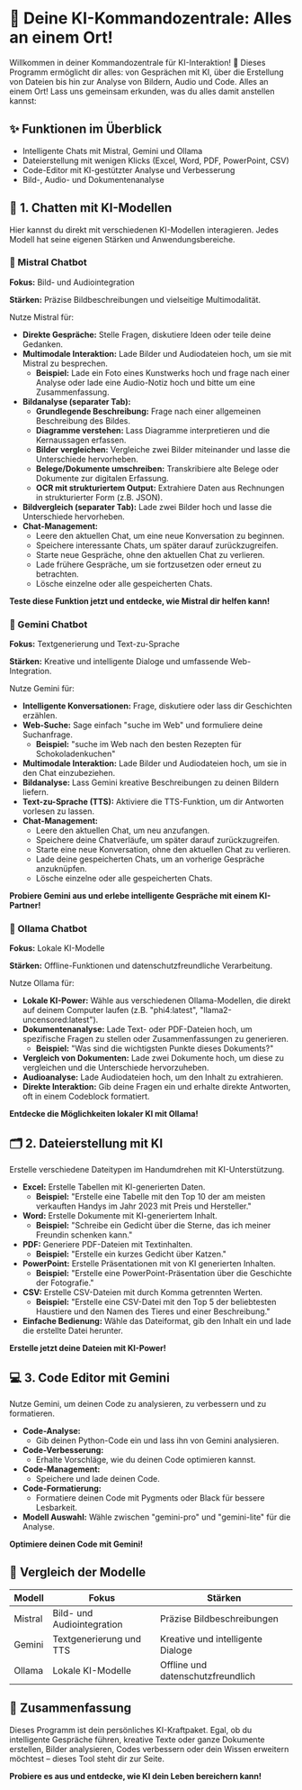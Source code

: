 # 🤖 Deine KI-Kommandozentrale: Alles an einem Ort!

Willkommen in deiner Kommandozentrale für KI-Interaktion! 🚀 Dieses Programm ermöglicht dir alles: von Gesprächen mit KI, über die Erstellung von Dateien bis hin zur Analyse von Bildern, Audio und Code. Alles an einem Ort! Lass uns gemeinsam erkunden, was du alles damit anstellen kannst:

## ✨ **Funktionen im Überblick**
   
- Intelligente Chats mit Mistral, Gemini und Ollama
- Dateierstellung mit wenigen Klicks (Excel, Word, PDF, PowerPoint, CSV)
- Code-Editor mit KI-gestützter Analyse und Verbesserung
- Bild-, Audio- und Dokumentenanalyse 
   
## 💬 **1. Chatten mit KI-Modellen**

Hier kannst du direkt mit verschiedenen KI-Modellen interagieren. Jedes Modell hat seine eigenen Stärken und Anwendungsbereiche.

### 🤖 Mistral Chatbot

**Fokus:** Bild- und Audiointegration

**Stärken:** Präzise Bildbeschreibungen und vielseitige Multimodalität.

Nutze Mistral für:

-   **Direkte Gespräche:** Stelle Fragen, diskutiere Ideen oder teile deine Gedanken.
-   **Multimodale Interaktion:** Lade Bilder und Audiodateien hoch, um sie mit Mistral zu besprechen.
    -   **Beispiel:** Lade ein Foto eines Kunstwerks hoch und frage nach einer Analyse oder lade eine Audio-Notiz hoch und bitte um eine Zusammenfassung.
-   **Bildanalyse (separater Tab):**
    -   **Grundlegende Beschreibung:** Frage nach einer allgemeinen Beschreibung des Bildes.
    -   **Diagramme verstehen:** Lass Diagramme interpretieren und die Kernaussagen erfassen.
    -   **Bilder vergleichen:** Vergleiche zwei Bilder miteinander und lasse die Unterschiede hervorheben.
    -   **Belege/Dokumente umschreiben:** Transkribiere alte Belege oder Dokumente zur digitalen Erfassung.
    -   **OCR mit strukturiertem Output:** Extrahiere Daten aus Rechnungen in strukturierter Form (z.B. JSON).
-    **Bildvergleich (separater Tab):** Lade zwei Bilder hoch und lasse die Unterschiede hervorheben.
-   **Chat-Management:**
    -   Leere den aktuellen Chat, um eine neue Konversation zu beginnen.
    -   Speichere interessante Chats, um später darauf zurückzugreifen.
    -   Starte neue Gespräche, ohne den aktuellen Chat zu verlieren.
    -   Lade frühere Gespräche, um sie fortzusetzen oder erneut zu betrachten.
    -   Lösche einzelne oder alle gespeicherten Chats.

**Teste diese Funktion jetzt und entdecke, wie Mistral dir helfen kann!**

### 🤖 Gemini Chatbot

**Fokus:** Textgenerierung und Text-zu-Sprache

**Stärken:** Kreative und intelligente Dialoge und umfassende Web-Integration.

Nutze Gemini für:

-   **Intelligente Konversationen:** Frage, diskutiere oder lass dir Geschichten erzählen.
-   **Web-Suche:** Sage einfach "suche im Web" und formuliere deine Suchanfrage.
    -   **Beispiel:** "suche im Web nach den besten Rezepten für Schokoladenkuchen"
-   **Multimodale Interaktion:** Lade Bilder und Audiodateien hoch, um sie in den Chat einzubeziehen.
-   **Bildanalyse:** Lass Gemini kreative Beschreibungen zu deinen Bildern liefern.
-   **Text-zu-Sprache (TTS):** Aktiviere die TTS-Funktion, um dir Antworten vorlesen zu lassen.
-   **Chat-Management:**
    -   Leere den aktuellen Chat, um neu anzufangen.
    -   Speichere deine Chatverläufe, um später darauf zurückzugreifen.
    -   Starte eine neue Konversation, ohne den aktuellen Chat zu verlieren.
    -   Lade deine gespeicherten Chats, um an vorherige Gespräche anzuknüpfen.
    -   Lösche einzelne oder alle gespeicherten Chats.

**Probiere Gemini aus und erlebe intelligente Gespräche mit einem KI-Partner!**

### 🤖 Ollama Chatbot

**Fokus:** Lokale KI-Modelle

**Stärken:** Offline-Funktionen und datenschutzfreundliche Verarbeitung.

Nutze Ollama für:

-   **Lokale KI-Power:** Wähle aus verschiedenen Ollama-Modellen, die direkt auf deinem Computer laufen (z.B. "phi4:latest", "llama2-uncensored:latest").
-   **Dokumentenanalyse:** Lade Text- oder PDF-Dateien hoch, um spezifische Fragen zu stellen oder Zusammenfassungen zu generieren.
    -   **Beispiel:** "Was sind die wichtigsten Punkte dieses Dokuments?"
-    **Vergleich von Dokumenten:** Lade zwei Dokumente hoch, um diese zu vergleichen und die Unterschiede hervorzuheben.
-   **Audioanalyse:** Lade Audiodateien hoch, um den Inhalt zu extrahieren.
-   **Direkte Interaktion:** Gib deine Fragen ein und erhalte direkte Antworten, oft in einem Codeblock formatiert.

**Entdecke die Möglichkeiten lokaler KI mit Ollama!**

## 🗂️ **2. Dateierstellung mit KI**

Erstelle verschiedene Dateitypen im Handumdrehen mit KI-Unterstützung.

-   **Excel:** Erstelle Tabellen mit KI-generierten Daten.
    -   **Beispiel:** "Erstelle eine Tabelle mit den Top 10 der am meisten verkauften Handys im Jahr 2023 mit Preis und Hersteller."
-   **Word:** Erstelle Dokumente mit KI-generiertem Inhalt.
    -   **Beispiel:** "Schreibe ein Gedicht über die Sterne, das ich meiner Freundin schenken kann."
-   **PDF:** Generiere PDF-Dateien mit Textinhalten.
    -    **Beispiel:** "Erstelle ein kurzes Gedicht über Katzen."
-  **PowerPoint:** Erstelle Präsentationen mit von KI generierten Inhalten.
    -   **Beispiel:** "Erstelle eine PowerPoint-Präsentation über die Geschichte der Fotografie."
-   **CSV:** Erstelle CSV-Dateien mit durch Komma getrennten Werten.
    -   **Beispiel:** "Erstelle eine CSV-Datei mit den Top 5 der beliebtesten Haustiere und den Namen des Tieres und einer Beschreibung."
-   **Einfache Bedienung:** Wähle das Dateiformat, gib den Inhalt ein und lade die erstellte Datei herunter.

**Erstelle jetzt deine Dateien mit KI-Power!**

## 💻 **3. Code Editor mit Gemini**

Nutze Gemini, um deinen Code zu analysieren, zu verbessern und zu formatieren.

-   **Code-Analyse:**
    -   Gib deinen Python-Code ein und lass ihn von Gemini analysieren.
-   **Code-Verbesserung:**
    -   Erhalte Vorschläge, wie du deinen Code optimieren kannst.
-   **Code-Management:**
    -   Speichere und lade deinen Code.
-   **Code-Formatierung:**
    -   Formatiere deinen Code mit Pygments oder Black für bessere Lesbarkeit.
-   **Modell Auswahl:** Wähle zwischen "gemini-pro" und "gemini-lite" für die Analyse.

**Optimiere deinen Code mit Gemini!**

## 🌟 **Vergleich der Modelle**

| Modell   | Fokus                     | Stärken                     |
|----------|---------------------------|-----------------------------|
| Mistral  | Bild- und Audiointegration | Präzise Bildbeschreibungen |
| Gemini   | Textgenerierung und TTS    | Kreative und intelligente Dialoge |
| Ollama   | Lokale KI-Modelle          | Offline und datenschutzfreundlich |

## 🚀 **Zusammenfassung**

Dieses Programm ist dein persönliches KI-Kraftpaket. Egal, ob du intelligente Gespräche führen, kreative Texte oder ganze Dokumente erstellen, Bilder analysieren, Codes verbessern oder dein Wissen erweitern möchtest – dieses Tool steht dir zur Seite.

**Probiere es aus und entdecke, wie KI dein Leben bereichern kann!**
